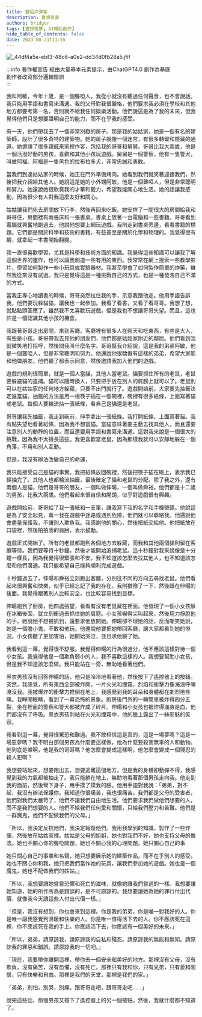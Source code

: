 ```yaml
---
title: 聾啞炸彈客
description: 晝想夜夢
authors: bridger
tags: [晝想夜夢, AI輔助創作]
hide_table_of_contents: false
date: 2023-08-21T11:55
---
```

![_44df4a5e-ebf3-48c6-a0e2-dd34d0fb28a5.jfif](https://e.brid.cf/i/2023/08/21/nni0lt-2.webp)



<!-- truncate -->
:::info 著作權宣告
經由大量基本元素提示，由ChatGPT4.0 創作為基底  
創作者改寫部分邏輯錯誤  
:::

我叫阿敏，今年十歲，是一個聾啞人。我從小就沒有聽過任何聲音，也不會說話。我只能用手語和書寫來溝通。我的父母對我很嚴格，他們要求我必須在學校和其他地方都要考第一名，否則就不給我任何娛樂活動。他們說這是為了我的未來，但我覺得他們只是想要證明自己的能力，而不在乎我的感受。

有一天，他們帶我去了一個非常別緻的房子。那是我的姑姑家，她是一個有名的建築師，設計了很多奇特的建築物。她的房子就像一個迷宮，有很多轉彎和隱藏的通道。她邀請了很多親戚來家裡作客，包括我的哥哥和舅舅。哥哥比我大兩歲，他是一個活潑好動的男孩，喜歡和其他小孩玩遊戲。舅舅是一個警察，他有一隻警犬，叫做阿福。阿福是一隻黑色的拉布拉多犬，非常忠誠和勇敢。

當我們到達姑姑家的時候，她正在門外準備烤肉。她看到我們就笑著迎接我們，然後把我介紹給其他人。她說這是她的小外甥阿敏，他是一個聾啞人，但是非常聰明和努力。她還說她很欣賞我的才華和毅力，希望我能開心地生活。她的話讓我感動，因為很少有人對我這麼友好和關心。

姑姑讓我們先去房間放下行李，然後再回來吃飯。她安排了一間很大的房間給我和哥哥住，房間裡有兩張床和一張書桌。書桌上放著一台電腦和一些書籍。哥哥看到電腦就興奮地跑過去，他說他想要上網玩遊戲。我則走到書桌旁邊，看看書籍的標題。它們都是關於科學和技術的書籍，有些甚至是關於化學和物理的。我覺得很有趣，就拿起一本書開始翻閱。

我一直很喜歡學習，尤其是科學和技術方面的知識。我覺得這些知識可以讓我了解這個世界的運作，也可以讓我創造一些有用的東西。我常常在網上搜索一些教學影片，學習如何製作一些小玩具或實驗器材。我甚至學會了如何製作簡單的炸藥，雖然我從來沒有試過。我只是覺得這是一種挑戰自己的方式，也是一種發洩自己不滿的方式。

當我正專心地讀書的時候，哥哥突然拉住我的手，示意我跟他走。他用手語告訴我，他們要玩躲貓貓，讓我也一起參加。我看了看書，又看了看哥哥。我想了想，就點點頭答應了。雖然我不太喜歡玩遊戲，但是我也不想讓哥哥失望。而且，這也許是一個認識其他小孩的機會。

我跟著哥哥走出房間，來到客廳。客廳裡有很多人在聊天和吃東西，有些是大人，有些是小孩。哥哥帶我去見他的朋友們，他們都是姑姑家附近的鄰居。他們看到我就微笑地打招呼，然後問我叫什麼名字。哥哥幫我介紹說，這是我的弟弟阿敏，他是一個聾啞人，但是非常聰明和努力。他還說他很驕傲有這樣的弟弟，希望大家能和他做朋友。他們聽了都表示同意，然後邀請我加入他們的遊戲。

遊戲的規則很簡單，就是一個人當貓，其他人當老鼠。貓要抓住所有的老鼠，老鼠要躲避貓的追捕。貓可以隨時換人，只要把手放在別人的肩膀上就可以了。老鼠則可以在姑姑家的任何地方躲藏，只要不出門就行了。遊戲開始前，大家要先抽籤決定誰當貓。抽籤的方法是用一根筷子插在一個碗裡，碗裡有很多紙條，上面寫著貓或老鼠。每個人要輪流抽一張紙條，看自己是貓還是老鼠。

哥哥讓我先抽籤，我走到碗前，伸手拿出一張紙條。我打開紙條，上面寫著貓。我有點失望地看著紙條，因為我不想當貓。當貓意味著要主動去找其他人，而且還要注意別人的動靜的位置，而且還要用手語和書寫來溝通。這對我來說是一個很大的挑戰，因為我不太擅長這些。我更喜歡當老鼠，因為那樣我就可以安靜地躲在一個角落，不用和別人互動。

但是，我沒有辦法改變自己的命運，

我只能接受自己是貓的事實。我把紙條放回碗裡，然後把筷子插在碗上，表示我已經抽完了。其他人也都輪流抽籤，最後確定了貓和老鼠的分配。除了我之外，還有兩個人是貓，他們是哥哥的朋友，一個叫做伸暘，一個叫做舜裕。他們都是十二歲的男孩，比我大兩歲。他們看起來很自信和開朗，似乎對遊戲很有興趣。

遊戲開始前，哥哥給了我一張紙和一支筆，讓我寫下我的名字和手機號碼。他說這是為了安全起見，萬一我在遊戲中迷路或遇到危險，他們就可以聯絡我。他還說他會盡量保護我，不讓別人欺負我。我感謝他的關心，然後把紙交給他。他把紙放在口袋裡，然後拍拍我的肩膀，表示鼓勵。

遊戲正式開始了。所有的老鼠都跑到各個地方去躲藏，而我和其他兩個貓則留在客廳等待。我們要等待十秒鐘，然後才能開始追捕老鼠。這十秒鐘對我來說像是十分鐘一樣長，因為我覺得很緊張和不安。我不知道該怎麼去找其他人，也不知道該怎麼和他們溝通。我只能希望自己能夠順利完成遊戲。

十秒鐘過去了，伸暘和舜裕立刻跑出客廳，分別往不同的方向去尋找老鼠。他們看起來很興奮和快樂，似乎已經忘記了我的存在。我則猶豫了一下，然後跟在伸暘的後面。我覺得跟著別人比較安全，也比較容易找到目標。

伸暘跑到了廚房，他四處張望，看看有沒有老鼠藏在裡面。他發現了一個小女孩躲在冰箱後面，就立刻衝過去抓住她的肩膀。小女孩嚇得尖叫起來，然後用力掙脫他的手。她說她不想被抓到，還要求他放開她。伸暘卻不理她的話，反而嘲笑她說，她是一個膽小鬼，不敢和他玩。他還說他要把她帶回客廳，讓大家都看到她的慘況。小女孩聽了更加害怕，她開始哭泣，並且求他饒了她。

我看到這一幕，覺得很不舒服。我覺得伸暘的行為很過分，他不應該這樣對待一個小女孩。我覺得他是一個欺負弱小的人，我不喜歡這樣的人。我想要幫助小女孩，但是我不知道該怎麼做。我只能站在一旁，無助地看著他們。

黑衣男孩沒有回答伸暘的話，他只是冷冷地看著他，然後按下了遙控器上的按鈕。突然，我感覺，所有東西全部被炸開，一片火光和煙霧，烈焰和衝擊力像海浪呼嘯淹沒我。我被爆炸的衝擊力推倒在地上，我感覺到我的耳朵和身體都在劇烈地疼痛。我睜開眼睛，看到了一幕恐怖的景象。廚房後門外的一輛警車被炸得四分五裂，坐在裡面的警察和警犬都被炸成了碎片。伸暘和小女孩也被炸得滿身是血，他們都沒有了呼吸。黑衣男孩則站在火光和煙霧中，他的臉上露出了一絲邪魅的笑容。

我看到這一幕，覺得很驚恐和難過。我不敢相信這是真的，這是一場夢嗎？這是一場惡夢嗎？我不明白那個男孩為什麼要這樣做，他為什麼要殺害無辜的人和動物。他到底是誰啊，他是我的哥哥嗎？他怎麼會變成這樣啊，他怎麼會變成一個殘忍的殺人犯啊？

我想要站起來，想要跑出去，想要逃離這個地方。但是我的身體卻動彈不得，我感覺到我的力氣都被抽走了。我只能躺在地上，無助地看著那個男孩走向我。他走到我的面前，然後彎下身子，用手摸了摸我的臉。他用手語對我說：「弟弟，對不起，我沒有辦法保護你。我知道你很痛苦，我也很痛苦。我們都是父母的受害者，他們對我們太嚴苛了，他們不讓我們自由地生活。他們要求我們做他們想要的人，而不是我們想要的人。他們不給我們任何愛和關懷，只給我們壓力和苦難。他們是一群魔鬼，他們不配做我們的父母。」

「所以，我決定反抗他們，我決定報復他們。我用我學到的知識，製作了一些炸彈，然後放在姑姑家裡。姑姑是父母的姐姐，她也對我們不好，她也支持父母的做法。她也不關心你的聾啞問題，她也不關心我的心理問題。她只關心自己的事

她只關心自己的事業和名聲，她只想要展示她的建築作品，而不在乎別人的感受。她也不關心你和我，她只把我們當作她的玩具，讓我們參加她的遊戲。她也是一個魔鬼，她也不配做我們的姑姑。」

「所以，我想要讓她嘗嘗恐懼和死亡的滋味，就像她讓我們嘗過的一樣。我想要讓她知道，她的所作所為是錯誤的，是不可原諒的。我想要讓她為她的罪行付出代價，就像我今天讓這些人付出代價一樣。」

「但是，我沒有想到，你也會來到這裡。你是我的弟弟，你是唯一對我好的人。你是唯一讓我感覺到溫暖和快樂的人。你是唯一值得活下去的人。你不應該死在這裡，你不應該死在我的手上。你應該活下去，你應該有一個美好的未來。」

「所以，弟弟，請原諒我，請原諒我的自私和殘忍。請原諒我的無能和無知。請原諒我的罪惡和錯誤。請原諒我的一切吧。」

「現在，我要帶你離開這裡，帶你去一個安全和美好的地方。那裡沒有父母，沒有欺負，沒有痛苦，沒有恐懼，沒有死亡。那裡只有我和你，只有兄弟，只有愛和關懷，只有快樂和自由。那裡是我們的天堂，那裡是我們的家。」

「弟弟，別怕，別哭，別痛。跟哥哥走吧，跟哥哥走吧……」

說完這些話，那個男孩又按下了遙控器上的另一個按鈕。然後，我就什麼都不知道了。